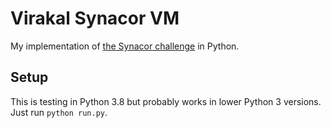# Virakal Synacor VM

My implementation of [the Synacor challenge](https://challenge.synacor.com/) in Python.

## Setup

This is testing in Python 3.8 but probably works in lower Python 3 versions. Just run `python run.py`.
